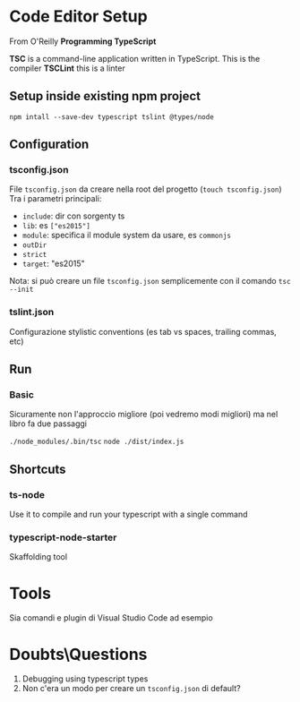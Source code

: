 # Code Editor Setup 
From O'Reilly **Programming TypeScript**

**TSC** is a command-line application written in TypeScript. This is the compiler
**TSCLint** this is a linter

## Setup inside existing npm project

`npm intall --save-dev typescript tslint @types/node`

## Configuration

### tsconfig.json
File `tsconfig.json` da creare nella root del progetto (`touch tsconfig.json`)
Tra i parametri principali:

- `include`: dir con sorgenty ts
- `lib`: es `["es2015"]`
- `module`: specifica il module system da usare, es `commonjs`
- `outDir`
- `strict`
- `target`: "es2015"

Nota: si può creare un file `tsconfig.json` semplicemente con il comando `tsc --init`

### tslint.json
Configurazione stylistic conventions (es tab vs spaces, trailing commas, etc)

## Run

### Basic
Sicuramente non l'approccio migliore (poi vedremo modi migliori) ma nel libro fa due passaggi

`./node_modules/.bin/tsc` 
`node ./dist/index.js`

## Shortcuts

### ts-node
Use it to compile and run your typescript with a single command

### typescript-node-starter
Skaffolding tool


# Tools

Sia comandi e plugin di Visual Studio Code ad esempio

# Doubts\Questions

1. Debugging using typescript types
2. Non c'era un modo per creare un `tsconfig.json` di default?

